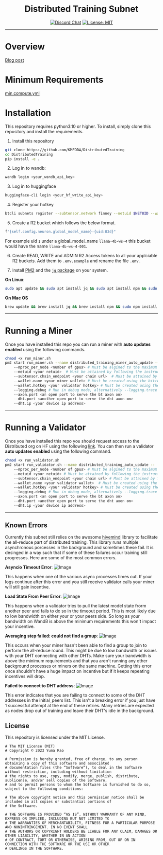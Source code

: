 
<div align="center">

# **Distributed Training Subnet** <!-- omit in toc -->
[![Discord Chat](https://img.shields.io/discord/308323056592486420.svg)](https://discord.gg/bittensor)
[![License: MIT](https://img.shields.io/badge/License-MIT-yellow.svg)](https://opensource.org/licenses/MIT) 

</div>

---

# Overview
[Blog post](https://distributed-training.notion.site/Decentralised-Distributed-Training-fd21bdfa72294dfeab8fb092770212b9)

# Minimum Requirements

[min.compute.yml](min.compute.yml)

# Installation
This repository requires python3.10 or higher. To install, simply clone this repository and install the requirements.

1. Install this repository
```bash
git clone https://github.com/KMFODA/DistributedTraining
cd DistributedTraining
pip install -e .
```

2. Log in to wandb:
```bash
wandb login <your_wandb_api_key>
```

3. Log in to huggingface
```bash
huggingface-cli login <your_hf_write_api_key>
```

4. Register your hotkey
```bash
btcli subnets register --subtensor.network finney --netuid $NETUID --wallet.name $WALLET_NAME --wallet.hotkey $HOTKEY_NAME
```

5. Create a R2 bucket which follows the below format.
```bash
f"{self.config.neuron.global_model_name}-{uid:03d}"
```
For example uid `1` under a global_model_name `llama-4b-ws-4` this bucket would have the name `llama-4b-ws-4-001`.

6. Create READ, WRITE and ADMIN R2 Access tokens to all your applciable R2 buckets. Add them to `.env.example` and rename the file `.env`. 

7. Install [PM2](https://pm2.io/docs/runtime/guide/installation/) and the [`jq` package](https://jqlang.github.io/jq/) on your system.

**On Linux**:
```bash
sudo apt update && sudo apt install jq && sudo apt install npm && sudo npm install pm2 -g && pm2 update
``` 
**On Mac OS**
```bash
brew update && brew install jq && brew install npm && sudo npm install pm2 -g && pm2 update
```

---
# Running a Miner
Once you have installed this repo you can run a miner with **auto updates enabled** using the following commands.
```bash
chmod +x run_miner.sh
pm2 start run_miner.sh --name distributed_training_miner_auto_update --
    --nproc_per_node <number of gpus> # Must be algined to the maximum number of gpus on your VM
    --netuid <your netuid>  # Must be attained by following the instructions in the docs/running_on_*.md files
    --subtensor.chain_endpoint <your chain url>  # Must be attained by following the instructions in the docs/running_on_*.md files
    --wallet.name <your miner wallet> # Must be created using the bittensor-cli
    --wallet.hotkey <your validator hotkey> # Must be created using the bittensor-cli
    --logging.debug # Run in debug mode, alternatively --logging.trace for trace mode
    --axon.port <an open port to serve the bt axon on>
    --dht.port <another open port to serve the dht axon on>
    --dht.ip <your device ip address>
```
---

# Running a Validator
Once you have installed this repo you should request access to the Distributed org on HF using the following [link](https://huggingface.co/login?next=%2Fdistributed). You can then run a validator **auto updates enabled** using the following command.
```bash
chmod +x run_validator.sh
pm2 start run_validator.sh --name distributed_training_auto_update --
    --nproc_per_node <number of gpus> # Must be algined to the maximum number of gpus on your VM
    --netuid <your netuid> # Must be attained by following the instructions in the docs/running_on_*.md files
    --subtensor.chain_endpoint <your chain url> # Must be attained by following the instructions in the docs/running_on_*.md files
    --wallet.name <your validator wallet>  # Must be created using the bittensor-cli
    --wallet.hotkey <your validator hotkey> # Must be created using the bittensor-cli
    --logging.debug # Run in debug mode, alternatively --logging.trace for trace mode
    --axon.port <an open port to serve the bt axon on>
    --dht.port <another open port to serve the dht axon on>
    --dht.ip <your device ip address>
```

</div>

---

## Known Errors
Currently this subnet still relies on the awesome [hivemind](https://github.com/learning-at-home/hivemind) library to facilitate the all-reduce part of distributed training. This library runs multiple asynchronous porcesses in the background and sometimes these fail. It is desinged in a way such that if some of these failures occur training still progresses. Here are some of the most common errors.

**Asyncio Timeout Error**:
![Image](assets/error_asyncio_timeout.png)

This happens when one of the various async processes times out. If your logs continue after this error and you still receive validator calls your miner will still gain incentive.

**Load State From Peer Error**:
![Image](assets/error_download_state_from_peers.png)

This happens when a validator tries to pull the latest model state frorm another peer and fails to do so in the timeout period. This is most likely due to low bandwidth on either your or your peers side. So long as your bandwidth on WandB is above the minimum requirements this won't impact your incentive.

**Averaging step failed: could not find a group**:
![Image](assets/error_could_not_find_a_group_error.png)

This occurs when your miner hasn't been able to find a group to join to perform the all-reduce round. This might be due to low bandwidth or issues with your DHT connecting with other DHTs. Make sure your bandwidth is above the minimum requirements and that you aren't running any other background processes or miners on the same machine. Getting this error once shouldn't have a huge impact on incentive but if it keeps repeating incentives will drop.

**Failed to connect to DHT address**:
![Image](assets/error_failed_to_connect_to_DHT.png)

This error indicates that you are failing to connect to some of the DHT addresses in the initial_peers list. This isn't a breaking error if you just have 1 successful attempt at the end of these retries. Many retries are expected as nodes drop out of training and leave their DHT's idle in the background.

## License
This repository is licensed under the MIT License.
```text
# The MIT License (MIT)
# Copyright © 2023 Yuma Rao

# Permission is hereby granted, free of charge, to any person obtaining a copy of this software and associated
# documentation files (the “Software”), to deal in the Software without restriction, including without limitation
# the rights to use, copy, modify, merge, publish, distribute, sublicense, and/or sell copies of the Software,
# and to permit persons to whom the Software is furnished to do so, subject to the following conditions:

# The above copyright notice and this permission notice shall be included in all copies or substantial portions of
# the Software.

# THE SOFTWARE IS PROVIDED “AS IS”, WITHOUT WARRANTY OF ANY KIND, EXPRESS OR IMPLIED, INCLUDING BUT NOT LIMITED TO
# THE WARRANTIES OF MERCHANTABILITY, FITNESS FOR A PARTICULAR PURPOSE AND NONINFRINGEMENT. IN NO EVENT SHALL
# THE AUTHORS OR COPYRIGHT HOLDERS BE LIABLE FOR ANY CLAIM, DAMAGES OR OTHER LIABILITY, WHETHER IN AN ACTION
# OF CONTRACT, TORT OR OTHERWISE, ARISING FROM, OUT OF OR IN CONNECTION WITH THE SOFTWARE OR THE USE OR OTHER
# DEALINGS IN THE SOFTWARE.
```
